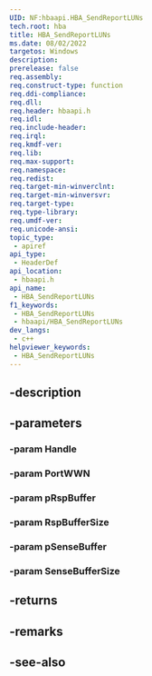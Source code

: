 ```yaml
---
UID: NF:hbaapi.HBA_SendReportLUNs
tech.root: hba
title: HBA_SendReportLUNs
ms.date: 08/02/2022
targetos: Windows
description: 
prerelease: false
req.assembly: 
req.construct-type: function
req.ddi-compliance: 
req.dll: 
req.header: hbaapi.h
req.idl: 
req.include-header: 
req.irql: 
req.kmdf-ver: 
req.lib: 
req.max-support: 
req.namespace: 
req.redist: 
req.target-min-winverclnt: 
req.target-min-winversvr: 
req.target-type: 
req.type-library: 
req.umdf-ver: 
req.unicode-ansi: 
topic_type:
 - apiref
api_type:
 - HeaderDef
api_location:
 - hbaapi.h
api_name:
 - HBA_SendReportLUNs
f1_keywords:
 - HBA_SendReportLUNs
 - hbaapi/HBA_SendReportLUNs
dev_langs:
 - c++
helpviewer_keywords:
 - HBA_SendReportLUNs
---
```


## -description

## -parameters

### -param Handle

### -param PortWWN

### -param pRspBuffer

### -param RspBufferSize

### -param pSenseBuffer

### -param SenseBufferSize

## -returns

## -remarks

## -see-also

